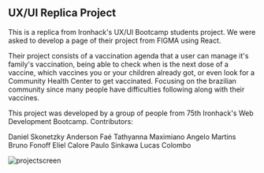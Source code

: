 ## UX/UI Replica Project

This is a replica from Ironhack's UX/UI Bootcamp students project. We were asked to develop a page of their project from FIGMA using React.

Their project consists of a vaccination agenda that a user can manage it's family's vaccination, being able to check when is the next dose of a vaccine, which vaccines you or your children already got, or even look for a Community Health Center to get vaccinated. Focusing on the brazilian community since many people have difficulties following along with their vaccines.

This project was developed by a group of people from 75th Ironhack's Web Development Bootcamp.
Contributors:

Daniel Skonetzky
Anderson Faé
Tathyanna Maximiano
Angelo Martins
Bruno Fonoff
Eliel Calore
Paulo Sinkawa
Lucas Colombo

![projectscreen](https://github.com/ykztenoks/ui-project/tree/main/src/assets/images/imgproject/uiprojecttroco.PNG)
